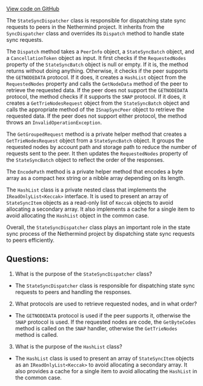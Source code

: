 [View code on GitHub](https://github.com/NethermindEth/nethermind/src/Nethermind/Nethermind.Synchronization/StateSync/StateSyncDispatcher.cs)

The `StateSyncDispatcher` class is responsible for dispatching state sync requests to peers in the Nethermind project. It inherits from the `SyncDispatcher` class and overrides its `Dispatch` method to handle state sync requests. 

The `Dispatch` method takes a `PeerInfo` object, a `StateSyncBatch` object, and a `CancellationToken` object as input. It first checks if the `RequestedNodes` property of the `StateSyncBatch` object is null or empty. If it is, the method returns without doing anything. Otherwise, it checks if the peer supports the `GETNODEDATA` protocol. If it does, it creates a `HashList` object from the `RequestedNodes` property and calls the `GetNodeData` method of the peer to retrieve the requested data. If the peer does not support the `GETNODEDATA` protocol, the method checks if it supports the `SNAP` protocol. If it does, it creates a `GetTrieNodesRequest` object from the `StateSyncBatch` object and calls the appropriate method of the `ISnapSyncPeer` object to retrieve the requested data. If the peer does not support either protocol, the method throws an `InvalidOperationException`.

The `GetGroupedRequest` method is a private helper method that creates a `GetTrieNodesRequest` object from a `StateSyncBatch` object. It groups the requested nodes by account path and storage path to reduce the number of requests sent to the peer. It then updates the `RequestedNodes` property of the `StateSyncBatch` object to reflect the order of the responses.

The `EncodePath` method is a private helper method that encodes a byte array as a compact hex string or a nibble array depending on its length.

The `HashList` class is a private nested class that implements the `IReadOnlyList<Keccak>` interface. It is used to present an array of `StateSyncItem` objects as a read-only list of `Keccak` objects to avoid allocating a secondary array. It also implements a cache for a single item to avoid allocating the `HashList` object in the common case.

Overall, the `StateSyncDispatcher` class plays an important role in the state sync process of the Nethermind project by dispatching state sync requests to peers efficiently.
## Questions: 
 1. What is the purpose of the `StateSyncDispatcher` class?
- The `StateSyncDispatcher` class is responsible for dispatching state sync requests to peers and handling the responses.

2. What protocols are used to retrieve requested nodes, and in what order?
- The `GETNODEDATA` protocol is used if the peer supports it, otherwise the `SNAP` protocol is used. If the requested nodes are code, the `GetByteCodes` method is called on the `SNAP` handler, otherwise the `GetTrieNodes` method is called.

3. What is the purpose of the `HashList` class?
- The `HashList` class is used to present an array of `StateSyncItem` objects as an `IReadOnlyList<Keccak>` to avoid allocating a secondary array. It also provides a cache for a single item to avoid allocating the `HashList` in the common case.